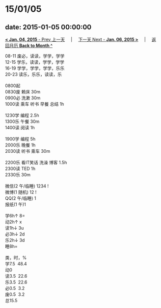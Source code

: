 # 15/01/05

date: 2015-01-05 00:00:00
---
[**< Jan. 04, 2015** - Prev 上一天](/lifelogs/2015/01/d04.md) &nbsp; &nbsp; | &nbsp; &nbsp; [下一天 Next - **Jan. 06, 2015 >**](/lifelogs/2015/01/d06.md) &nbsp; &nbsp; |  &nbsp; &nbsp; [返回月历 **Back to Month ^**](/lifelogs/2015/01/index.md)
<br/><div>08-11 废必，读读，学学，学学</div><div>12-15 学乐，读读，学学，学学<br/>16-19 学学，学学，学学，乐乐<br/>20-23 读乐，乐乐，读读，乐<div><br/></div>0800起<br/>0830废 赖床 30m</div><div>0900必 洗漱 30m<br/>1000读 乘车 听书 早餐 总结 1h<br/><br/></div><div>1230学 编程 2.5h<br/>1300乐 午餐 30m</div><div>1400读 阅读 1h</div><div><br/>1900学 编程 5h</div><div>2000乐 晚餐 1h</div><div>2030读 听书 乘车 30m</div><div><br/></div><div>2200乐 看IT笑话 洗澡 博客 1.5h</div><div>2300读 TED 1h</div><div>2330乐 30m</div><div><div><br/></div><div>微信(2 午/临睡) 1234 !</div>微博(1 随机) 12 !<br/>QQ(2 午/临睡) 1<br/>报纸(1 午)1<div><br/></div>学6h↑ 8=<br/>动2h↑ x<br/>读1h↓ 3u<br/>必3h↓ 2d<br/>乐2h↓ 3d<br/>睡8h=<div><br/></div>类，时，%<br/>学7.5  48.4<br/>动0<br/>读3.5  22.6<br/>乐3.5  22.6<br/>必0.5  3.2<br/>废0.5  3.2<br/>总15.5</div>
